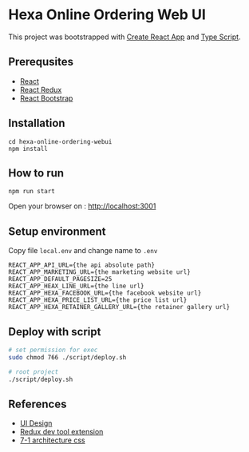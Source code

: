 # Hexa Online Ordering Web UI

This project was bootstrapped with [Create React App](https://github.com/facebook/create-react-app) and [Type Script](https://www.typescriptlang.org/).

## Prerequsites

- [React](https://reactjs.org/)
- [React Redux](https://react-redux.js.org/)
- [React Bootstrap](https://react-bootstrap.github.io/)

## Installation

```
cd hexa-online-ordering-webui
npm install
```
## How to run

```
npm run start
```

Open your browser on : [http://localhost:3001](http://localhost:3001)

## Setup environment

Copy file `local.env` and change name to `.env`

```
REACT_APP_API_URL={the api absolute path}
REACT_APP_MARKETING_URL={the marketing website url}
REACT_APP_DEFAULT_PAGESIZE=25
REACT_APP_HEAX_LINE_URL={the line url}
REACT_APP_HEXA_FACEBOOK_URL={the facebook website url}
REACT_APP_HEXA_PRICE_LIST_URL={the price list url}
REACT_APP_HEXA_RETAINER_GALLERY_URL={the retainer gallery url}
```

## Deploy with script

```bash
# set permission for exec
sudo chmod 766 ./script/deploy.sh

# root project
./script/deploy.sh
```

## References
- [UI Design](https://www.figma.com/file/MQCbiGYRFaEqNLTKMmoKii/HexaCeram)
- [Redux dev tool extension](https://chrome.google.com/webstore/detail/redux-devtools/lmhkpmbekcpmknklioeibfkpmmfibljd/related?hl=en)
- [7-1 architecture css](https://sass-guidelin.es/#the-7-1-pattern)
